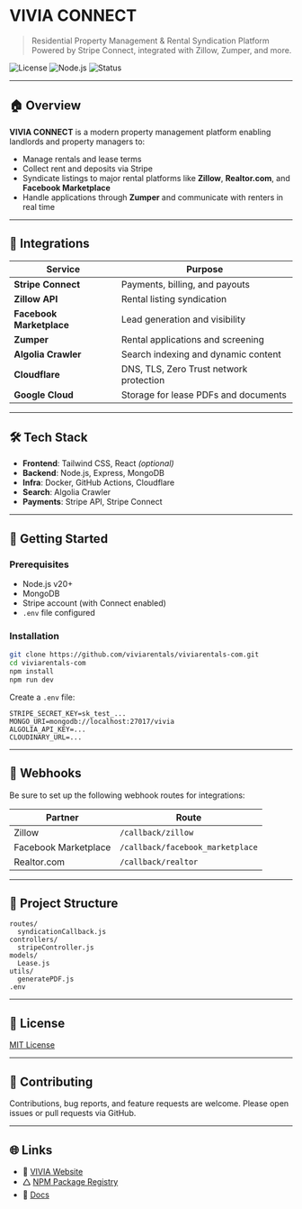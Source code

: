 # VIVIA CONNECT

> Residential Property Management & Rental Syndication Platform
> Powered by Stripe Connect, integrated with Zillow, Zumper, and more.

![License](https://img.shields.io/github/license/viviarentals/viviarentals-com)
![Node.js](https://img.shields.io/badge/node.js-20.x-green)
![Status](https://img.shields.io/badge/status-active-brightgreen)

---

## 🏠 Overview

**VIVIA CONNECT** is a modern property management platform enabling landlords and property managers to:

* Manage rentals and lease terms
* Collect rent and deposits via Stripe
* Syndicate listings to major rental platforms like **Zillow**, **Realtor.com**, and **Facebook Marketplace**
* Handle applications through **Zumper** and communicate with renters in real time

---

## 🔌 Integrations

| Service                  | Purpose                                 |
| ------------------------ | --------------------------------------- |
| **Stripe Connect**       | Payments, billing, and payouts          |
| **Zillow API**           | Rental listing syndication              |
| **Facebook Marketplace** | Lead generation and visibility          |
| **Zumper**               | Rental applications and screening       |
| **Algolia Crawler**      | Search indexing and dynamic content     |
| **Cloudflare**           | DNS, TLS, Zero Trust network protection |
| **Google Cloud**         | Storage for lease PDFs and documents    |

---

## 🛠️ Tech Stack

* **Frontend**: Tailwind CSS, React *(optional)*
* **Backend**: Node.js, Express, MongoDB
* **Infra**: Docker, GitHub Actions, Cloudflare
* **Search**: Algolia Crawler
* **Payments**: Stripe API, Stripe Connect

---

## 🚀 Getting Started

### Prerequisites

* Node.js v20+
* MongoDB
* Stripe account (with Connect enabled)
* `.env` file configured

### Installation

```bash
git clone https://github.com/viviarentals/viviarentals-com.git
cd viviarentals-com
npm install
npm run dev
```

Create a `.env` file:

```
STRIPE_SECRET_KEY=sk_test_...
MONGO_URI=mongodb://localhost:27017/vivia
ALGOLIA_API_KEY=...
CLOUDINARY_URL=...
```

---

## 📱 Webhooks

Be sure to set up the following webhook routes for integrations:

| Partner              | Route                            |
| -------------------- | -------------------------------- |
| Zillow               | `/callback/zillow`               |
| Facebook Marketplace | `/callback/facebook_marketplace` |
| Realtor.com          | `/callback/realtor`              |

---

## 📁 Project Structure

```
routes/
  syndicationCallback.js
controllers/
  stripeController.js
models/
  Lease.js
utils/
  generatePDF.js
.env
```

---

## 📄 License

[MIT License](LICENSE)

---

## 🙌 Contributing

Contributions, bug reports, and feature requests are welcome. Please open issues or pull requests via GitHub.

---

## 🌐 Links

* 🔗 [VIVIA Website](https://viviarentals.com)
* 🛆 [NPM Package Registry](https://npm.pkg.github.com/viviarentals)
* 📘 [Docs](https://docs.viviarentals.com)

